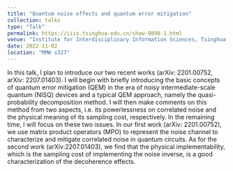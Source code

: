 ```yaml
---
title: "Quantum noise effects and quantum error mitigation"
collection: talks
type: "Talk"
permalink: https://iiis.tsinghua.edu.cn/show-9898-1.html
venue: "Institute for Interdisciplinary Information Sciences, Tsinghua University"
date: 2022-11-02
location: "MMW s327"
---
```


In this talk, I plan to introduce our two recent works (arXiv: 2201.00752, arXiv: 2207.01403). I will begin with briefly introducing the basic concepts of quantum error mitigation (QEM) in the era of noisy intermediate-scale quantum (NISQ) devices and a typical QEM approach, namely the quasi-probability decomposition method. I will then make comments on this method from two aspects, i.e. its powerlessness on correlated noise and the physical meaning of its sampling cost, respectively. In the remaining time, I will focus on these two issues. In our first work (arXiv: 2201.00752), we use matrix product operators (MPO) to represent the noise channel to characterize and mitigate correlated noise in quantum circuits. As for the second work (arXiv:2207.01403), we find that the physical implementability, which is the sampling cost of implementing the noise inverse, is a good characterization of the decoherence effects.         
